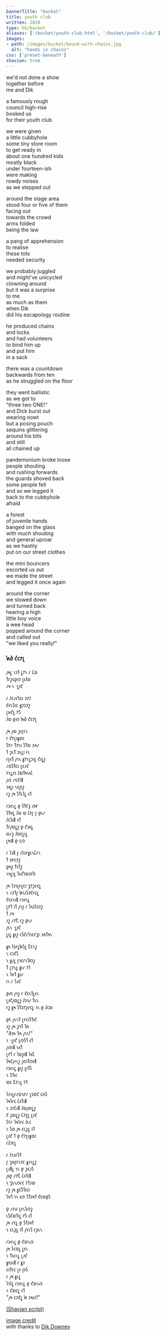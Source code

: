 ```yaml
---
bannerTitle: "bucket" 
title: youth club
written: 2020
type: hk/bucket
aliases: ['/bucket/youth-club.html', '/bucket/youth-club/']
images:
- path: /images/bucket/bound-with-chains.jpg 
  alt: "hands in chains"
css: ['preset-beneath']
shavian: true
---
```


<div class="latin">

we'd not done a show  
together before  
me and Dik  


a famously rough  
council high-rise  
booked us  
for their youth club


we were given  
a little cubbyhole  
some tiny store room  
to get ready in  
about one hundred kids  
mostly black  
under fourteen-ish  
were making  
rowdy noises  
as we stepped out


around the stage area  
stood four or five of them  
facing out  
towards the crowd  
arms folded  
being the law


a pang of apprehension  
to realise  
these tots  
needed security


we probably juggled  
and might've unicycled  
clowning around  
but it was a surprise  
to me  
as much as them  
when Dik  
did his escapology routine


he produced chains  
and locks  
and had volunteers  
to bind him up  
and put him  
in a sack


there was a countdown  
backwards from ten  
as he struggled on the floor  


they went ballistic  
as we got to   
"three two ONE!"  
and Dick burst out  
wearing nowt  
but a posing pouch  
sequins glittering  
around his bits  
and still  
all chained up


pandemonium broke loose  
people shouting  
and rushing forwards    
the guards shoved back   
some people fell  
and so we legged it  
back to the cubbyhole  
afraid  


a forest  
of juvenile hands  
banged on the glass  
with much shouting  
and general uproar  
as we hastily  
put on our street clothes


the mini bouncers  
escorted us out  
we made the street  
and legged it once again  


around the corner  
we slowed down  
and turned back  
hearing a high  
little boy voice  
a wee head  
popped around the corner  
and called out  
"we liked you really!"

</div>

<div class="shavian">

### 𐑿𐑔 𐑒𐑤𐑳𐑚

𐑢𐑰𐑛 𐑯𐑪𐑑 𐑛𐑳𐑯 𐑩 𐑖𐑴  
𐑑𐑩𐑜𐑧𐑞𐑼 𐑚𐑦𐑓𐑹  
𐑥𐑰 𐑯 ·𐑛𐑦𐑒  

𐑩 𐑓𐑱𐑥𐑩𐑕𐑤𐑦 𐑮𐑳𐑓  
𐑒𐑬𐑯𐑕𐑦𐑤 𐑣𐑲𐑮𐑲𐑟  
𐑚𐑫𐑒𐑛 𐑳𐑕  
𐑓𐑹 𐑞𐑺 𐑿𐑔 𐑒𐑤𐑳𐑚

𐑢𐑰 𐑢𐑹 𐑜𐑦𐑝𐑩𐑯  
𐑩 𐑒𐑳𐑚𐑦𐑣𐑴𐑤  
𐑕𐑳𐑥 𐑑𐑲𐑯𐑦 𐑕𐑑𐑹 𐑮𐑵𐑥  
𐑑 𐑜𐑧𐑑 𐑮𐑧𐑛𐑦 𐑦𐑯  
𐑩𐑚𐑬𐑑 𐑢𐑪𐑯 𐑣𐑳𐑯𐑛𐑮𐑦𐑛 𐑒𐑦𐑛𐑟  
𐑥𐑴𐑕𐑑𐑤𐑦 𐑚𐑤𐑨𐑒  
𐑳𐑯𐑛𐑼 𐑓𐑹𐑑𐑰𐑯𐑦𐑖  
𐑢𐑼 𐑥𐑱𐑒𐑦𐑙  
𐑮𐑬𐑛𐑦 𐑯𐑶𐑟𐑦𐑟  
𐑩𐑟 𐑢𐑰 𐑕𐑑𐑧𐑐𐑛 𐑬𐑑

𐑩𐑮𐑬𐑯𐑛 𐑞 𐑕𐑑𐑱𐑡 𐑺𐑾  
𐑕𐑑𐑫𐑛 𐑓𐑹 𐑹 𐑓𐑲𐑝 𐑝 𐑞𐑧𐑥  
𐑓𐑱𐑕𐑦𐑙 𐑬𐑑  
𐑑𐑩𐑢𐑹𐑛𐑟 𐑞 𐑒𐑮𐑬𐑛  
𐑸𐑥𐑟 𐑓𐑴𐑤𐑛𐑦𐑛  
𐑚𐑰𐑦𐑙 𐑞 𐑤𐑼

𐑩 𐑐𐑨𐑙 𐑝 𐑨𐑐𐑮𐑩𐑣𐑧𐑯𐑖𐑩𐑯  
𐑑 𐑮𐑾𐑤𐑲𐑟  
𐑞𐑰𐑟 𐑑𐑪𐑑𐑟  
𐑯𐑰𐑛𐑦𐑛 𐑕𐑧𐑒𐑘𐑹𐑮𐑦𐑑𐑦

𐑢𐑰 𐑐𐑮𐑪𐑚𐑩𐑚𐑤𐑦 𐑡𐑳𐑜𐑩𐑤𐑛  
𐑯 𐑥𐑲𐑑𐑝 𐑿𐑯𐑦𐑕𐑲𐑒𐑩𐑤𐑛  
𐑒𐑤𐑬𐑯𐑦𐑙 𐑩𐑮𐑬𐑯𐑛  
𐑚𐑳𐑑 𐑦𐑑 𐑢𐑪𐑟 𐑩 𐑕𐑻𐑐𐑮𐑲𐑟  
𐑑 𐑥𐑰  
𐑨𐑟 𐑥𐑳𐑗 𐑩𐑟 𐑞𐑧𐑥  
𐑢𐑧𐑯 ·𐑛𐑦𐑒  
𐑛𐑦𐑛 𐑣𐑦𐑟 𐑧𐑕𐑒𐑩𐑐𐑪𐑤𐑩𐑡𐑦 𐑮𐑵𐑑𐑰𐑯

𐑣𐑰 𐑐𐑮𐑩𐑛𐑿𐑕𐑛 𐑗𐑱𐑯𐑟  
𐑯 𐑤𐑪𐑒𐑕  
𐑯 𐑣𐑨𐑛 𐑝𐑪𐑤𐑩𐑯𐑑𐑽𐑟  
𐑑 𐑚𐑲𐑯𐑛 𐑣𐑦𐑥 𐑳𐑐  
𐑯 𐑐𐑫𐑑 𐑣𐑦𐑥  
𐑦𐑯 𐑩 𐑕𐑨𐑒

𐑞𐑺 𐑢𐑪𐑟 𐑩 𐑒𐑬𐑯𐑑𐑛𐑬𐑯  
𐑚𐑨𐑒𐑢𐑸𐑛𐑟 𐑓𐑮𐑪𐑥 𐑑𐑧𐑯  
𐑩𐑟 𐑣𐑰 𐑕𐑑𐑮𐑳𐑜𐑩𐑤𐑛 𐑪𐑯 𐑞 𐑓𐑤𐑹

𐑞𐑱 𐑢𐑧𐑯𐑑 𐑚𐑩𐑤𐑦𐑕𐑑𐑦𐑒  
𐑨𐑟 𐑢𐑰 𐑜𐑪𐑑 𐑑𐑵  
"𐑔𐑮𐑰 𐑑𐑵 𐑢𐑪𐑯!"  
𐑯 ·𐑛𐑦𐑒 𐑚𐑼𐑕𐑑 𐑬𐑑  
𐑢𐑺𐑦𐑙 𐑯𐑬𐑑  
𐑚𐑳𐑑 𐑩 𐑐𐑴𐑟𐑦𐑙 𐑐𐑬𐑗  
𐑕𐑰𐑒𐑢𐑦𐑯𐑟 𐑜𐑤𐑦𐑑𐑼𐑦𐑙  
𐑩𐑮𐑬𐑯𐑛 𐑣𐑦𐑟 𐑚𐑦𐑑𐑕  
𐑯 𐑕𐑑𐑦𐑤  
𐑹𐑤 𐑗𐑱𐑯𐑛 𐑳𐑐

𐑐𐑨𐑯𐑛𐑩𐑥𐑴𐑯𐑾𐑥 𐑚𐑮𐑴𐑒 𐑤𐑵𐑕  
𐑐𐑰𐑐𐑩𐑤 𐑖𐑬𐑑𐑦𐑙  
𐑯 𐑮𐑳𐑖𐑦𐑙 𐑓𐑹𐑢𐑸𐑛𐑟  
𐑒 𐑜𐑸𐑛𐑟 𐑖𐑳𐑝𐑛 𐑚𐑨𐑒  
𐑕𐑳𐑥 𐑐𐑰𐑐𐑩𐑤 𐑓𐑧𐑤  
𐑯 𐑕𐑴 𐑢𐑰 𐑤𐑧𐑜𐑛 𐑦𐑑  
𐑚𐑨𐑒 𐑑 𐑞 𐑒𐑳𐑚𐑦𐑣𐑴𐑤  
𐑩𐑓𐑮𐑱𐑛

𐑩 𐑓𐑪𐑮𐑩𐑕𐑑  
𐑝 𐑡𐑵𐑝𐑩𐑯𐑲𐑤 𐑣𐑨𐑯𐑛𐑟  
𐑚𐑨𐑙𐑛 𐑪𐑯 𐑞 𐑜𐑤𐑨𐑕  
𐑢𐑦𐑞 𐑥𐑳𐑗 𐑖𐑬𐑑𐑦𐑙  
𐑯 𐑡𐑧𐑯𐑼𐑩𐑤 𐑳𐑐𐑮𐑹  
𐑩𐑟 𐑢𐑰 𐑣𐑱𐑕𐑑𐑦𐑤𐑦  
𐑐𐑫𐑑 𐑪𐑯 𐑬𐑼 𐑕𐑑𐑮𐑰𐑑 𐑒𐑤𐑴𐑞𐑕

𐑞 𐑥𐑦𐑯𐑦 𐑚𐑬𐑯𐑕𐑼𐑟  
𐑧𐑕𐑒𐑹𐑑𐑦𐑛 𐑳𐑕 𐑬𐑑  
𐑢𐑰 𐑥𐑱𐑛 𐑞 𐑕𐑑𐑮𐑰𐑑  
𐑯 𐑤𐑧𐑜𐑛 𐑦𐑑 𐑢𐑪𐑯𐑕 𐑩𐑜𐑧𐑯

𐑩𐑮𐑬𐑯𐑛 𐑞 𐑒𐑹𐑯𐑼  
𐑢𐑰 𐑕𐑤𐑴𐑛 𐑛𐑬𐑯  
𐑯 𐑑𐑻𐑯𐑛 𐑚𐑨𐑒  
𐑣𐑰𐑮𐑦𐑙 𐑩 𐑣𐑲  
𐑤𐑦𐑑𐑩𐑤 𐑚𐑶 𐑝𐑶𐑕  
𐑩 𐑢𐑰 𐑣𐑧𐑛  
𐑐𐑪𐑐𐑛 𐑩𐑮𐑬𐑯𐑛 𐑞 𐑒𐑹𐑯𐑼  
𐑯 𐑒𐑹𐑤𐑛 𐑬𐑑  
"𐑢𐑰 𐑤𐑲𐑒𐑛 𐑿 𐑮𐑰𐑤𐑦!"


[(Shavian script)](/shavian/intro)

</div>

[image credit](https://simplyconsiderthis.wordpress.com/2013/03/23/how-can-i-be-set-free/)  
with thanks to [Dik Downey](https://www.opposablethumbtheatre.com/the-company)
